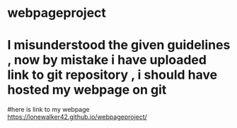 # webpageproject
# I misunderstood the given guidelines , now by mistake i have uploaded link to git repository , i should have hosted my webpage on git 
#here is link to my webpage https://lonewalker42.github.io/webpageproject/
